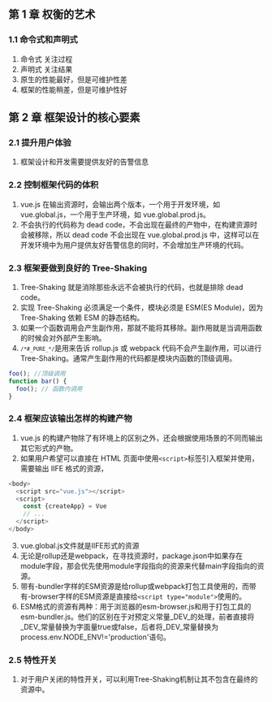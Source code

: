 ## 第 1 章 权衡的艺术

### 1.1 命令式和声明式

1. 命令式 关注过程
2. 声明式 关注结果
3. 原生的性能最好，但是可维护性差
4. 框架的性能稍差，但是可维护性好

## 第 2 章 框架设计的核心要素

### 2.1 提升用户体验

1. 框架设计和开发需要提供友好的告警信息

### 2.2 控制框架代码的体积

1. vue.js 在输出资源时，会输出两个版本，一个用于开发环境，如 vue.global.js，一个用于生产环境，如 vue.global.prod.js。
2. 不会执行的代码称为 dead code，不会出现在最终的产物中，在构建资源时会被移除，所以 dead code 不会出现在 vue.global.prod.js 中，这样可以在开发环境中为用户提供友好告警信息的同时，不会增加生产环境的代码。

### 2.3 框架要做到良好的 Tree-Shaking

1. Tree-Shaking 就是消除那些永远不会被执行的代码，也就是排除 dead code。
2. 实现 Tree-Shaking 必须满足一个条件，模块必须是 ESM(ES Module)，因为 Tree-Shaking 依赖 ESM 的静态结构。
3. 如果一个函数调用会产生副作用，那就不能将其移除。副作用就是当调用函数的时候会对外部产生影响。
4. <code>`/*#_PURE_*/`</code>是用来告诉 rollup.js 或 webpack 代码不会产生副作用，可以进行 Tree-Shaking。通常产生副作用的代码都是模块内函数的顶级调用。

```js
foo(); //顶级调用
function bar() {
  foo(); // 函数内调用
}
```

### 2.4 框架应该输出怎样的构建产物

1. vue.js 的构建产物除了有环境上的区别之外，还会根据使用场景的不同而输出其它形式的产物。
2. 如果用户希望可以直接在 HTML 页面中使用`<script>`标签引入框架并使用，需要输出 IIFE 格式的资源，

```js
<body>
  <script src="vue.js"></script>
  <script>
    const {createApp} = Vue 
    // ...
  </script>
</body>
```
3. vue.global.js文件就是IIFE形式的资源
4. 无论是rollup还是webpack，在寻找资源时，package.json中如果存在module字段，那会优先使用module字段指向的资源来代替main字段指向的资源。
5. 带有-bundler字样的ESM资源是给rollup或webpack打包工具使用的，而带有-browser字样的ESM资源是直接给`<script type="module">`使用的。
6. ESM格式的资源有两种：用于浏览器的esm-browser.js和用于打包工具的esm-bundler.js。他们的区别在于对预定义常量_DEV_的处理，前者直接将_DEV_常量替换为字面量true或false，后者将_DEV_常量替换为process.env.NODE_ENV!='production'语句。

### 2.5 特性开关

1. 对于用户关闭的特性开关，可以利用Tree-Shaking机制让其不包含在最终的资源中。
